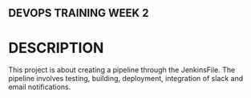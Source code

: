 ## DEVOPS TRAINING WEEK 2

# DESCRIPTION 
This project is about creating a pipeline through the JenkinsFile. The pipeline involves testing, building, deployment, integration of slack and email notifications. 